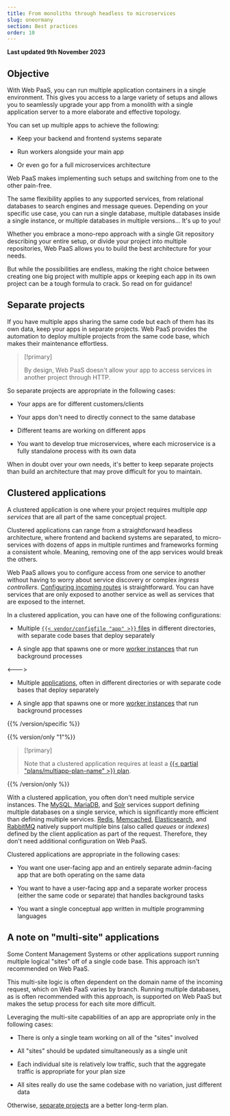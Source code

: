 ```yaml
---
title: From monoliths through headless to microservices
slug: oneormany
section: Best practices
order: 10
---
```


**Last updated 9th November 2023**



## Objective  

With Web PaaS, you can run multiple application containers in a single environment.
This gives you access to a large variety of setups and allows you to seamlessly upgrade your app
from a monolith with a single application server to a more elaborate and effective topology.

You can set up multiple apps to achieve the following:
- Keep your backend and frontend systems separate

- Run workers alongside your main app

- Or even go for a full microservices architecture


Web PaaS makes implementing such setups and switching from one to the other pain-free.

The same flexibility applies to any supported services, from relational databases to search engines and message queues.
Depending on your specific use case, you can run a single database,
multiple databases inside a single instance, or multiple databases in multiple versions...
It's up to you!

Whether you embrace a mono-repo approach with a single Git repository describing your entire setup,
or divide your project into multiple repositories, Web PaaS allows you to build the best architecture for your needs.

But while the possibilities are endless, making the right choice between creating one big project with multiple apps
or keeping each app in its own project can be a tough formula to crack.
So read on for guidance!

## Separate projects

If you have multiple apps sharing the same code but each of them has its own data,
keep your apps in separate projects.
Web PaaS provides the automation to deploy multiple projects from the same code base,
which makes their maintenance effortless.

> [!primary]  
> 
> By design, Web PaaS doesn't allow your app to access services in another project through HTTP.
> 
> 

So separate projects are appropriate in the following cases:

- Your apps are for different customers/clients

- Your apps don't need to directly connect to the same database

- Different teams are working on different apps

- You want to develop true microservices, where each microservice is a fully standalone process with its own data


When in doubt over your own needs,
it's better to keep separate projects than build an architecture that may prove difficult for you to maintain.

## Clustered applications

A clustered application is one where your project requires multiple _app services_ that are all part of the same conceptual project.

Clustered applications can range from a straightforward headless architecture, where frontend and backend systems are separated,
to micro-services with dozens of apps in multiple runtimes and frameworks forming a consistent whole.
Meaning, removing one of the app services would break the others.

Web PaaS allows you to configure access from one service to another
without having to worry about service discovery or complex _ingress controllers_.
[Configuring incoming routes](../../define-routes) is straightforward.
You can have services that are only exposed to another service as well as services that are exposed to the internet.

In a clustered application, you can have one of the following configurations:


- Multiple [`{{< vendor/configfile "app" >}}` files](../../create-apps/create-apps-multi-app) in different directories, with separate code bases that deploy separately

- A single app that spawns one or more [worker instances](/create-apps/app-reference.md#workers) that run background processes

<--->
- Multiple [applications](../../create-apps/create-apps-multi-app), often in different directories or with separate code bases that deploy separately

- A single app that spawns one or more [worker instances](/create-apps/app-reference.md#workers) that run background processes

{{% /version/specific %}}

{{% version/only "1"%}}
<!-- Web PaaS -->
> [!primary]  
> 
> Note that a clustered application requires at least a [{{< partial "plans/multiapp-plan-name" >}} plan](https://platform.sh/pricing/).
> 
> 
{{% /version/only %}}

With a clustered application, you often don't need multiple service instances.
The [MySQL, MariaDB](../../add-services/add-services-mysql),
and [Solr](../../add-services/add-services-solr) services support defining multiple databases on a single service,
which is significantly more efficient than defining multiple services.
[Redis](../../add-services/add-services-redis), [Memcached](../../add-services/add-services-memcached),
[Elasticsearch](../../add-services/add-services-elasticsearch), and [RabbitMQ](../../add-services/add-services-rabbitmq)
natively support multiple bins (also called _queues_ or _indexes_) defined by the client application as part of the request.
Therefore, they don't need additional configuration on Web PaaS.

Clustered applications are appropriate in the following cases:

- You want one user-facing app and an entirely separate admin-facing app that are both operating on the same data

- You want to have a user-facing app and a separate worker process (either the same code or separate) that handles background tasks

- You want a single conceptual app written in multiple programming languages


## A note on "multi-site" applications

Some Content Management Systems or other applications support running multiple logical "sites" off of a single code base.
This approach isn't recommended on Web PaaS.

This multi-site logic is often dependent on the domain name of the incoming request, which on Web PaaS varies by branch.
Running multiple databases, as is often recommended with this approach,
is supported on Web PaaS but makes the setup process for each site more difficult.

Leveraging the multi-site capabilities of an app are appropriate only in the following cases:

- There is only a single team working on all of the "sites" involved

- All "sites" should be updated simultaneously as a single unit

- Each individual site is relatively low traffic, such that the aggregate traffic is appropriate for your plan size

- All sites really do use the same codebase with no variation, just different data


Otherwise, [separate projects](#separate-projects) are a better long-term plan.
